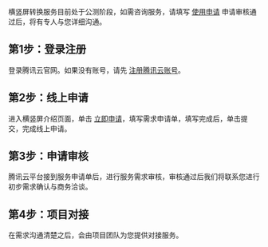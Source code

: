 

横竖屏转换服务目前处于公测阶段，如需咨询服务，请填写 [使用申请](https://cloud.tencent.com/apply/p/prvabour2f) 申请审核通过后，将有专人与您详细沟通。

## 第1步：登录注册
登录腾讯云官网。如果没有账号，请先 [注册腾讯云账号](https://cloud.tencent.com)。

## 第2步：线上申请
进入横竖屏介绍页面，单击 [立即申请](https://cloud.tencent.com/apply/p/prvabour2f)，填写需求申请单，填写完成后，单击提交，完成线上申请。

## 第3步：申请审核
腾讯云平台接到服务申请单后，进行服务需求审核，审核通过后我们将联系您进行初步需求确认与商务洽谈。

## 第4步：项目对接
在需求沟通清楚之后，会由项目团队为您提供对接服务。
